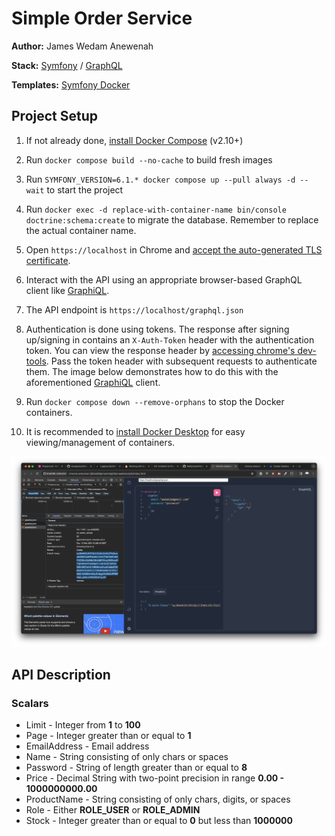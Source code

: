 # Simple Order Service

**Author:** James Wedam Anewenah

**Stack:** [Symfony](https://symfony.com/) / [GraphQL](https://github.com/Wedrix/watchtower-symfony-bundle)

**Templates:** [Symfony Docker](https://github.com/dunglas/symfony-docker)

## Project Setup

1. If not already done, [install Docker Compose](https://docs.docker.com/compose/install/) (v2.10+)

2. Run `docker compose build --no-cache` to build fresh images

3. Run `SYMFONY_VERSION=6.1.* docker compose up --pull always -d --wait` to start the project

4. Run `docker exec -d replace-with-container-name bin/console doctrine:schema:create` to migrate the database. Remember to replace the actual container name.

5. Open `https://localhost` in Chrome and [accept the auto-generated TLS certificate](https://youtu.be/7J3vSN3pCjI?si=kOxw6vNHPmyptSto).

6. Interact with the API using an appropriate browser-based GraphQL client like [GraphiQL](https://chromewebstore.google.com/detail/graphiql-extension/jhbedfdjpmemmbghfecnaeeiokonjclb).

7. The API endpoint is `https://localhost/graphql.json`

8. Authentication is done using tokens. The response after signing up/signing in contains an `X-Auth-Token` header with the authentication token. You can view the response header by [accessing chrome's dev-tools](https://www.youtube.com/watch?v=hqQR1O2H_ck). Pass the token header with subsequent requests to authenticate them. The image below demonstrates how to do this with the aforementioned [GraphiQL](https://chromewebstore.google.com/detail/graphiql-extension/jhbedfdjpmemmbghfecnaeeiokonjclb) client.

9. Run `docker compose down --remove-orphans` to stop the Docker containers.

10. It is recommended to [install Docker Desktop](https://www.docker.com/products/docker-desktop/) for easy viewing/management of containers.

![Demo Image](https://github.com/wedrix/watchtower_order_service/blob/main/demo.png?raw=true)

## API Description

### Scalars

- Limit - Integer from **1** to **100**
- Page - Integer greater than or equal to **1**
- EmailAddress - Email address
- Name - String consisting of only chars or spaces
- Password - String of length greater than or equal to **8**
- Price - Decimal String with two-point precision in range **0.00 - 1000000000.00**
- ProductName - String consisting of only chars, digits, or spaces
- Role - Either **ROLE_USER** or **ROLE_ADMIN**
- Stock - Integer greater than or equal to **0** but less than **1000000**
